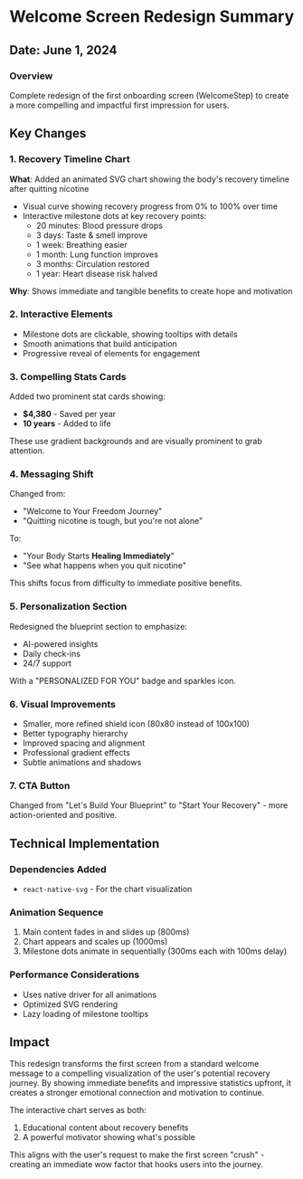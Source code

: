 # Welcome Screen Redesign Summary

## Date: June 1, 2024

### Overview
Complete redesign of the first onboarding screen (WelcomeStep) to create a more compelling and impactful first impression for users.

## Key Changes

### 1. Recovery Timeline Chart
**What**: Added an animated SVG chart showing the body's recovery timeline after quitting nicotine
- Visual curve showing recovery progress from 0% to 100% over time
- Interactive milestone dots at key recovery points:
  - 20 minutes: Blood pressure drops
  - 3 days: Taste & smell improve
  - 1 week: Breathing easier
  - 1 month: Lung function improves
  - 3 months: Circulation restored
  - 1 year: Heart disease risk halved

**Why**: Shows immediate and tangible benefits to create hope and motivation

### 2. Interactive Elements
- Milestone dots are clickable, showing tooltips with details
- Smooth animations that build anticipation
- Progressive reveal of elements for engagement

### 3. Compelling Stats Cards
Added two prominent stat cards showing:
- **$4,380** - Saved per year
- **10 years** - Added to life

These use gradient backgrounds and are visually prominent to grab attention.

### 4. Messaging Shift
Changed from:
- "Welcome to Your Freedom Journey"
- "Quitting nicotine is tough, but you're not alone"

To:
- "Your Body Starts **Healing Immediately**"
- "See what happens when you quit nicotine"

This shifts focus from difficulty to immediate positive benefits.

### 5. Personalization Section
Redesigned the blueprint section to emphasize:
- AI-powered insights
- Daily check-ins
- 24/7 support

With a "PERSONALIZED FOR YOU" badge and sparkles icon.

### 6. Visual Improvements
- Smaller, more refined shield icon (80x80 instead of 100x100)
- Better typography hierarchy
- Improved spacing and alignment
- Professional gradient effects
- Subtle animations and shadows

### 7. CTA Button
Changed from "Let's Build Your Blueprint" to "Start Your Recovery" - more action-oriented and positive.

## Technical Implementation

### Dependencies Added
- `react-native-svg` - For the chart visualization

### Animation Sequence
1. Main content fades in and slides up (800ms)
2. Chart appears and scales up (1000ms)
3. Milestone dots animate in sequentially (300ms each with 100ms delay)

### Performance Considerations
- Uses native driver for all animations
- Optimized SVG rendering
- Lazy loading of milestone tooltips

## Impact
This redesign transforms the first screen from a standard welcome message to a compelling visualization of the user's potential recovery journey. By showing immediate benefits and impressive statistics upfront, it creates a stronger emotional connection and motivation to continue.

The interactive chart serves as both:
1. Educational content about recovery benefits
2. A powerful motivator showing what's possible

This aligns with the user's request to make the first screen "crush" - creating an immediate wow factor that hooks users into the journey. 